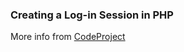 <h3>Creating a Log-in Session in PHP</h3>
<p>More info from <a href="http://www.codeproject.com/Tips/731648/Creating-a-Log-in-Session-in-PHP" target="_blank">CodeProject</a></p>
